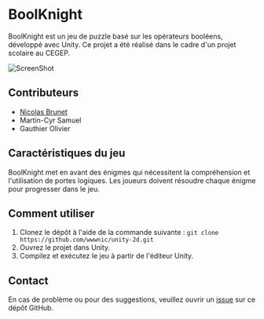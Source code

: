 # BoolKnight

BoolKnight est un jeu de puzzle basé sur les opérateurs booléens, développé avec Unity. Ce projet a été réalisé dans le cadre d'un projet scolaire au CEGEP.

![ScreenShot](/images/screenShot.png)

## Contributeurs

* [Nicolas Brunet](https://github.com/wwwnic)
* Martin-Cyr Samuel
* Gauthier Olivier

## Caractéristiques du jeu

BoolKnight met en avant des énigmes qui nécessitent la compréhension et l'utilisation de portes logiques. Les joueurs doivent résoudre chaque énigme pour progresser dans le jeu.

## Comment utiliser

1. Clonez le dépôt à l'aide de la commande suivante : `git clone https://github.com/wwwnic/unity-2d.git`
2. Ouvrez le projet dans Unity.
3. Compilez et exécutez le jeu à partir de l'éditeur Unity.

## Contact

En cas de problème ou pour des suggestions, veuillez ouvrir un [issue](https://github.com/wwwnic/unity-2d/issues) sur ce dépôt GitHub.
